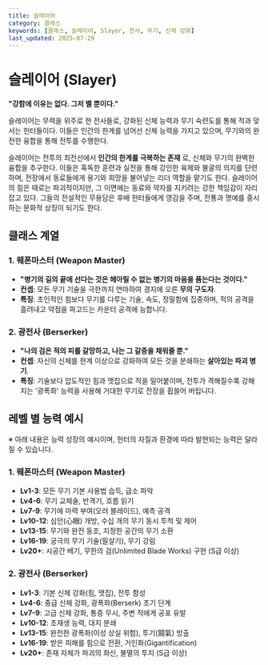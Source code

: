 ```yaml
---
title: 슬레이어
category: 클래스
keywords: [클래스, 슬레이어, Slayer, 전사, 무기, 신체 강화]
last_updated: 2025-07-29
---
```

# 슬레이어 (Slayer)

**"강함에 이유는 없다. 그저 벨 뿐이다."**

슬레이어는 무력을 위주로 한 전사들로, 강화된 신체 능력과 무기 숙련도를 통해 적과 맞서는 헌터들이다. 이들은 인간의 한계를 넘어선 신체 능력을 가지고 있으며, 무기와의 완전한 융합을 통해 전투를 수행한다.

슬레이어는 전투의 최전선에서 **인간의 한계를 극복하는 존재** 로, 신체와 무기의 완벽한 융합을 추구한다. 이들은 혹독한 훈련과 실전을 통해 강인한 육체와 불굴의 의지를 단련하며, 전장에서 동료들에게 용기와 희망을 불어넣는 리더 역할을 맡기도 한다. 슬레이어의 힘은 때로는 파괴적이지만, 그 이면에는 동료와 약자를 지키려는 강한 책임감이 자리잡고 있다. 그들의 전설적인 무용담은 후배 헌터들에게 영감을 주며, 전통과 명예를 중시하는 문화적 상징이 되기도 한다.

## 클래스 계열

### 1. 웨폰마스터 (Weapon Master)

- **"병기의 길의 끝에 선다는 것은 헤아릴 수 없는 병기의 마음을 품는다는 것이다."**
- **컨셉**: 모든 무기 기술을 극한까지 연마하여 경지에 오른 **무의 구도자**.
- **특징**: 초인적인 힘보다 무기를 다루는 기술, 속도, 정밀함에 집중하며, 적의 공격을 흘려내고 약점을 파고드는 카운터 공격에 능합니다.

### 2. 광전사 (Berserker)

- **"나의 검은 적의 피를 갈망하고, 나는 그 갈증을 채워줄 뿐."**
- **컨셉**: 자신의 신체를 한계 이상으로 강화하여 모든 것을 분쇄하는 **살아있는 파괴 병기**.
- **특징**: 기술보다 압도적인 힘과 맷집으로 적을 밀어붙이며, 전투가 격해질수록 강해지는 '광폭화' 능력을 사용해 거대한 무기로 전장을 휩쓸어 버립니다.

## 레벨 별 능력 예시

※ 아래 내용은 능력 성장의 예시이며, 헌터의 자질과 환경에 따라 발현되는 능력은 달라질 수 있습니다.

### 1. 웨폰마스터 (Weapon Master)

- **Lv1-3**: 모든 무기 기본 사용법 습득, 급소 파악
- **Lv4-6**: 무기 교체술, 반격기, 흐름 읽기
- **Lv7-9**: 무기에 마력 부여(오러 블레이드), 예측 공격
- **Lv10-12**: 심안(心眼) 개방, 수십 개의 무기 동시 투척 및 제어
- **Lv13-15**: 무기와 완전 동조, 지정한 공간의 무기 소환
- **Lv16-19**: 궁극의 무기 기술(필살기), 무기 강림
- **Lv20+**: 시공간 베기, 무한의 검(Unlimited Blade Works) 구현 (S급 이상)

### 2. 광전사 (Berserker)

- **Lv1-3**: 기본 신체 강화(힘, 맷집), 전투 함성
- **Lv4-6**: 중급 신체 강화, 광폭화(Berserk) 초기 단계
- **Lv7-9**: 고급 신체 강화, 통증 무시, 주변 적에게 공포 유발
- **Lv10-12**: 초재생 능력, 대지 분쇄
- **Lv13-15**: 완전한 광폭화(이성 상실 위험), 투기(鬪氣) 방출
- **Lv16-19**: 받은 피해를 힘으로 전환, 거인화(Gigantification)
- **Lv20+**: 존재 자체가 파괴의 화신, 불멸의 투지 (S급 이상)